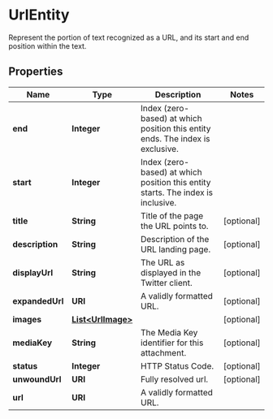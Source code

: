

# UrlEntity

Represent the portion of text recognized as a URL, and its start and end position within the text.

## Properties

| Name | Type | Description | Notes |
|------------ | ------------- | ------------- | -------------|
|**end** | **Integer** | Index (zero-based) at which position this entity ends.  The index is exclusive. |  |
|**start** | **Integer** | Index (zero-based) at which position this entity starts.  The index is inclusive. |  |
|**title** | **String** | Title of the page the URL points to. |  [optional] |
|**description** | **String** | Description of the URL landing page. |  [optional] |
|**displayUrl** | **String** | The URL as displayed in the Twitter client. |  [optional] |
|**expandedUrl** | **URI** | A validly formatted URL. |  [optional] |
|**images** | [**List&lt;UrlImage&gt;**](UrlImage.md) |  |  [optional] |
|**mediaKey** | **String** | The Media Key identifier for this attachment. |  [optional] |
|**status** | **Integer** | HTTP Status Code. |  [optional] |
|**unwoundUrl** | **URI** | Fully resolved url. |  [optional] |
|**url** | **URI** | A validly formatted URL. |  |



